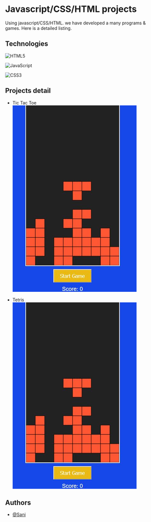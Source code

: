 
# Javascript/CSS/HTML projects

Using javascript/CSS/HTML. we have developed a many programs & games. Here is a detailed listing.





## Technologies

![HTML5](https://img.shields.io/badge/html5-%23E34F26.svg?style=for-the-badge&logo=html5&logoColor=white)

![JavaScript](https://img.shields.io/badge/javascript-%23323330.svg?style=for-the-badge&logo=javascript&logoColor=%23F7DF1E)

![CSS3](https://img.shields.io/badge/css3-%231572B6.svg?style=for-the-badge&logo=css3&logoColor=white)

## Projects detail

- Tic Tac Toe \
![image info](./Tetris/images/tic-tac-toe.jpg)


- Tetris \
![image info](./Tetris/images/tetris_html.jpg)


## Authors

- [@Sani](https://www.linkedin.com/in/delickate)

